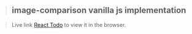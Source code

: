 
>## image-comparison vanilla js implementation

>Live link [React Todo](https://inspiring-banach-e45933.netlify.com/) to view it in the browser.
